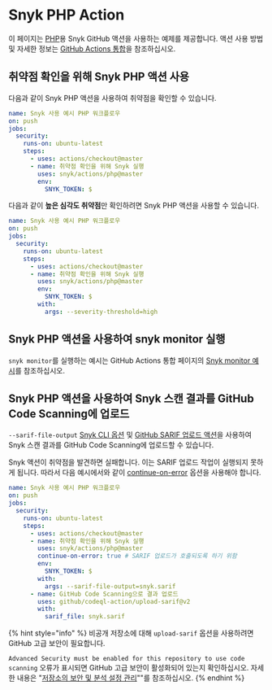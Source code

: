 # Snyk PHP Action

이 페이지는 [PHP](https://github.com/snyk/actions/tree/master/php)용 Snyk GitHub 액션을 사용하는 예제를 제공합니다. 액션 사용 방법 및 자세한 정보는 [GitHub Actions 통합](https://docs.snyk.io/integrations/ci-cd-integrations/github-actions-integration)을 참조하십시오.

## 취약점 확인을 위해 Snyk PHP 액션 사용

다음과 같이 Snyk PHP 액션을 사용하여 취약점을 확인할 수 있습니다.

```yaml
name: Snyk 사용 예시 PHP 워크플로우
on: push
jobs:
  security:
    runs-on: ubuntu-latest
    steps:
      - uses: actions/checkout@master
      - name: 취약점 확인을 위해 Snyk 실행
        uses: snyk/actions/php@master
        env:
          SNYK_TOKEN: $
```

다음과 같이 **높은 심각도 취약점**만 확인하려면 Snyk PHP 액션을 사용할 수 있습니다.

```yaml
name: Snyk 사용 예시 PHP 워크플로우
on: push
jobs:
  security:
    runs-on: ubuntu-latest
    steps:
      - uses: actions/checkout@master
      - name: 취약점 확인을 위해 Snyk 실행
        uses: snyk/actions/php@master
        env:
          SNYK_TOKEN: $
        with:
          args: --severity-threshold=high
```

## Snyk PHP 액션을 사용하여 snyk monitor 실행

`snyk monitor`를 실행하는 예시는 GitHub Actions 통합 페이지의 [Snyk monitor 예시](https://docs.snyk.io/integrations/ci-cd-integrations/github-actions-integration#snyk-monitor-example)를 참조하십시오.

## Snyk PHP 액션을 사용하여 Snyk 스캔 결과를 GitHub Code Scanning에 업로드

`--sarif-file-output` [Snyk CLI 옵션](https://docs.snyk.io/snyk-cli/cli-reference) 및 [GitHub SARIF 업로드 액션](https://docs.github.com/en/code-security/secure-coding/uploading-a-sarif-file-to-github)을 사용하여 Snyk 스캔 결과를 GitHub Code Scanning에 업로드할 수 있습니다.

Snyk 액션이 취약점을 발견하면 실패합니다. 이는 SARIF 업로드 작업이 실행되지 못하게 됩니다. 따라서 다음 예시에서와 같이 [continue-on-error](https://docs.github.com/en/actions/reference/workflow-syntax-for-github-actions#jobsjob_idstepscontinue-on-error) 옵션을 사용해야 합니다.

```yaml
name: Snyk 사용 예시 PHP 워크플로우
on: push
jobs:
  security:
    runs-on: ubuntu-latest
    steps:
      - uses: actions/checkout@master
      - name: 취약점 확인을 위해 Snyk 실행
        uses: snyk/actions/php@master
        continue-on-error: true # SARIF 업로드가 호출되도록 하기 위함
        env:
          SNYK_TOKEN: $
        with:
          args: --sarif-file-output=snyk.sarif
      - name: GitHub Code Scanning으로 결과 업로드
        uses: github/codeql-action/upload-sarif@v2
        with:
          sarif_file: snyk.sarif
```

{% hint style="info" %}
비공개 저장소에 대해 `upload-sarif` 옵션을 사용하려면 GitHub 고급 보안이 필요합니다.

`Advanced Security must be enabled for this repository to use code scanning` 오류가 표시되면 GitHub 고급 보안이 활성화되어 있는지 확인하십시오. 자세한 내용은 "[저장소의 보안 및 분석 설정 관리](https://docs.github.com/en/repositories/managing-your-repositorys-settings-and-features/enabling-features-for-your-repository/managing-security-and-analysis-settings-for-your-repository)""를 참조하십시오.
{% endhint %}
